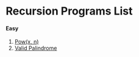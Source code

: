# Recursion Programs List

#### Easy

1. [Pow(x, n)](https://leetcode.com/problems/powx-n/)
2. [Valid Palindrome](https://leetcode.com/problems/valid-palindrome/)